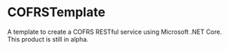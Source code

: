 # COFRSTemplate
A template to create a COFRS RESTful service using Microsoft .NET Core. This product is still in alpha.

